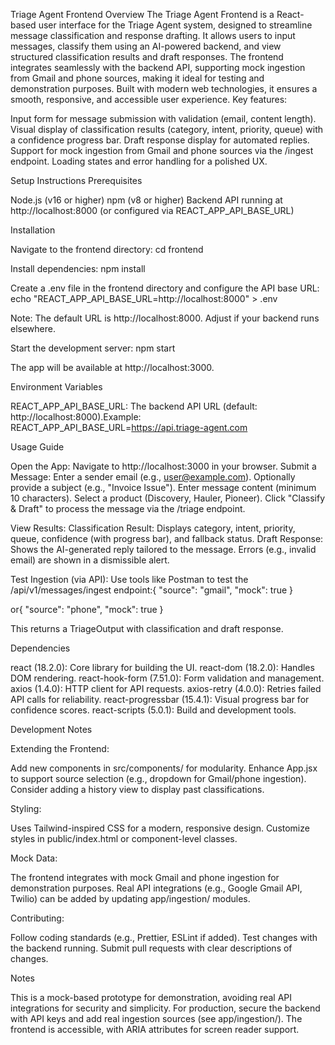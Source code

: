 Triage Agent Frontend
Overview
The Triage Agent Frontend is a React-based user interface for the Triage Agent system, designed to streamline message classification and response drafting. It allows users to input messages, classify them using an AI-powered backend, and view structured classification results and draft responses. The frontend integrates seamlessly with the backend API, supporting mock ingestion from Gmail and phone sources, making it ideal for testing and demonstration purposes. Built with modern web technologies, it ensures a smooth, responsive, and accessible user experience.
Key features:

Input form for message submission with validation (email, content length).
Visual display of classification results (category, intent, priority, queue) with a confidence progress bar.
Draft response display for automated replies.
Support for mock ingestion from Gmail and phone sources via the /ingest endpoint.
Loading states and error handling for a polished UX.

Setup Instructions
Prerequisites

Node.js (v16 or higher)
npm (v8 or higher)
Backend API running at http://localhost:8000 (or configured via REACT_APP_API_BASE_URL)

Installation

Navigate to the frontend directory:
cd frontend


Install dependencies:
npm install


Create a .env file in the frontend directory and configure the API base URL:
echo "REACT_APP_API_BASE_URL=http://localhost:8000" > .env

Note: The default URL is http://localhost:8000. Adjust if your backend runs elsewhere.

Start the development server:
npm start

The app will be available at http://localhost:3000.


Environment Variables

REACT_APP_API_BASE_URL: The backend API URL (default: http://localhost:8000).Example: REACT_APP_API_BASE_URL=https://api.triage-agent.com

Usage Guide

Open the App: Navigate to http://localhost:3000 in your browser.
Submit a Message:
Enter a sender email (e.g., user@example.com).
Optionally provide a subject (e.g., "Invoice Issue").
Enter message content (minimum 10 characters).
Select a product (Discovery, Hauler, Pioneer).
Click "Classify & Draft" to process the message via the /triage endpoint.


View Results:
Classification Result: Displays category, intent, priority, queue, confidence (with progress bar), and fallback status.
Draft Response: Shows the AI-generated reply tailored to the message.
Errors (e.g., invalid email) are shown in a dismissible alert.


Test Ingestion (via API):
Use tools like Postman to test the /api/v1/messages/ingest endpoint:{
  "source": "gmail",
  "mock": true
}

or{
  "source": "phone",
  "mock": true
}


This returns a TriageOutput with classification and draft response.



Dependencies

react (18.2.0): Core library for building the UI.
react-dom (18.2.0): Handles DOM rendering.
react-hook-form (7.51.0): Form validation and management.
axios (1.4.0): HTTP client for API requests.
axios-retry (4.0.0): Retries failed API calls for reliability.
react-progressbar (15.4.1): Visual progress bar for confidence scores.
react-scripts (5.0.1): Build and development tools.

Development Notes

Extending the Frontend:

Add new components in src/components/ for modularity.
Enhance App.jsx to support source selection (e.g., dropdown for Gmail/phone ingestion).
Consider adding a history view to display past classifications.


Styling:

Uses Tailwind-inspired CSS for a modern, responsive design.
Customize styles in public/index.html or component-level classes.


Mock Data:

The frontend integrates with mock Gmail and phone ingestion for demonstration purposes.
Real API integrations (e.g., Google Gmail API, Twilio) can be added by updating app/ingestion/ modules.


Contributing:

Follow coding standards (e.g., Prettier, ESLint if added).
Test changes with the backend running.
Submit pull requests with clear descriptions of changes.



Notes

This is a mock-based prototype for demonstration, avoiding real API integrations for security and simplicity.
For production, secure the backend with API keys and add real ingestion sources (see app/ingestion/).
The frontend is accessible, with ARIA attributes for screen reader support.

